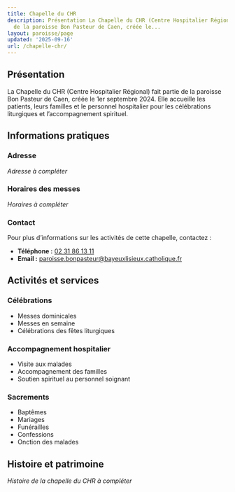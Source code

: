 ```yaml
---
title: Chapelle du CHR
description: Présentation La Chapelle du CHR (Centre Hospitalier Régional) fait partie
  de la paroisse Bon Pasteur de Caen, créée le...
layout: paroisse/page
updated: '2025-09-16'
url: /chapelle-chr/
---
```


## Présentation

La Chapelle du CHR (Centre Hospitalier Régional) fait partie de la paroisse Bon Pasteur de Caen, créée le 1er septembre 2024. Elle accueille les patients, leurs familles et le personnel hospitalier pour les célébrations liturgiques et l’accompagnement spirituel.

## Informations pratiques

### Adresse

_Adresse à compléter_

### Horaires des messes

_Horaires à compléter_

### Contact

Pour plus d’informations sur les activités de cette chapelle, contactez :

  * **Téléphone :** [02 31 86 13 11](tel:+33231861311)
  * **Email :** paroisse.bonpasteur@bayeuxlisieux.catholique.fr

## Activités et services

### Célébrations

  * Messes dominicales
  * Messes en semaine
  * Célébrations des fêtes liturgiques

### Accompagnement hospitalier

  * Visite aux malades
  * Accompagnement des familles
  * Soutien spirituel au personnel soignant

### Sacrements

  * Baptêmes
  * Mariages
  * Funérailles
  * Confessions
  * Onction des malades

## Histoire et patrimoine

_Histoire de la chapelle du CHR à compléter_

